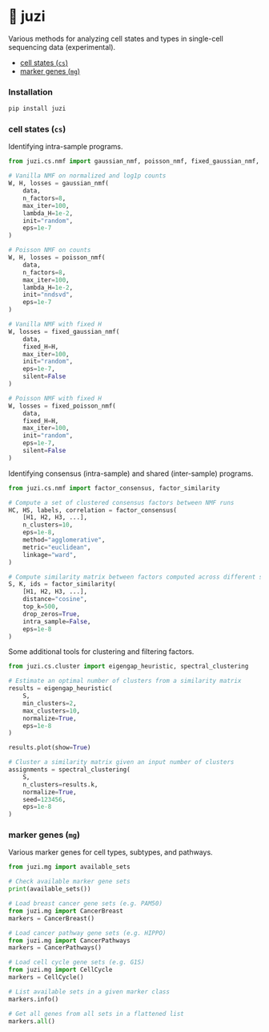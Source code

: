 # :tangerine: juzi

Various methods for analyzing cell states and types in single-cell sequencing data (experimental).

- [cell states (`cs`)](#cell-states-cs)
- [marker genes (`mg`)](#marker-genes-mg)

### Installation

```bash
pip install juzi
```

### cell states (`cs`)

Identifying intra-sample programs.

```python
from juzi.cs.nmf import gaussian_nmf, poisson_nmf, fixed_gaussian_nmf, fixed_poisson_nmf

# Vanilla NMF on normalized and log1p counts
W, H, losses = gaussian_nmf(
    data,
    n_factors=8,
    max_iter=100,
    lambda_H=1e-2,
    init="random",
    eps=1e-7
) 

# Poisson NMF on counts
W, H, losses = poisson_nmf(
    data,
    n_factors=8,
    max_iter=100,
    lambda_H=1e-2,
    init="nndsvd",
    eps=1e-7
)

# Vanilla NMF with fixed H
W, losses = fixed_gaussian_nmf(
    data,
    fixed_H=H,
    max_iter=100,
    init="random",
    eps=1e-7,
    silent=False
)

# Poisson NMF with fixed H
W, losses = fixed_poisson_nmf(
    data,
    fixed_H=H,
    max_iter=100,
    init="random",
    eps=1e-7,
    silent=False
)
```

Identifying consensus (intra-sample) and shared (inter-sample) programs. 

```python
from juzi.cs.nmf import factor_consensus, factor_similarity

# Compute a set of clustered consensus factors between NMF runs
HC, HS, labels, correlation = factor_consensus(
    [H1, H2, H3, ...],
    n_clusters=10,
    eps=1e-8,
    method="agglomerative",
    metric="euclidean",
    linkage="ward",
)

# Compute similarity matrix between factors computed across different samples
S, K, ids = factor_similarity(
    [H1, H2, H3, ...],
    distance="cosine",
    top_k=500,
    drop_zeros=True,
    intra_sample=False,
    eps=1e-8
)
```

Some additional tools for clustering and filtering factors.

```python
from juzi.cs.cluster import eigengap_heuristic, spectral_clustering

# Estimate an optimal number of clusters from a similarity matrix
results = eigengap_heuristic(
    S,
    min_clusters=2,
    max_clusters=10,
    normalize=True,
    eps=1e-8
)

results.plot(show=True)

# Cluster a similarity matrix given an input number of clusters
assignments = spectral_clustering(
    S,
    n_clusters=results.k,
    normalize=True,
    seed=123456,
    eps=1e-8
)
```

### marker genes (`mg`)

Various marker genes for cell types, subtypes, and pathways.

```python
from juzi.mg import available_sets

# Check available marker gene sets
print(available_sets())

# Load breast cancer gene sets (e.g. PAM50)
from juzi.mg import CancerBreast
markers = CancerBreast()

# Load cancer pathway gene sets (e.g. HIPPO)
from juzi.mg import CancerPathways
markers = CancerPathways()

# Load cell cycle gene sets (e.g. G1S)
from juzi.mg import CellCycle
markers = CellCycle()

# List available sets in a given marker class
markers.info()

# Get all genes from all sets in a flattened list
markers.all()
```
